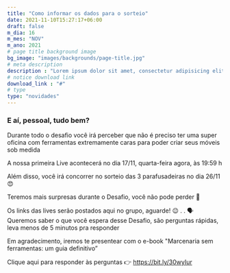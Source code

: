 ```yaml
---
title: "Como informar os dados para o sorteio"
date: 2021-11-10T15:27:17+06:00
draft: false
m_dia: 16
m_mes: "NOV"
m_ano: 2021
# page title background image
bg_image: "images/backgrounds/page-title.jpg"
# meta description
description : "Lorem ipsum dolor sit amet, consectetur adipisicing elit, sed do eiusmod tempor incididunt ut labore. dolore magna aliqua. Ut enim ad minim veniam, quis nostrud."
# notice download link
download_link : "#"
# type
type: "novidades"
---
```



### E aí, pessoal, tudo bem?

Durante todo o desafio você irá perceber que não é preciso ter uma super oficina com ferramentas extremamente caras para poder criar seus móveis sob medida

A nossa primeira Live acontecerá no dia 17/11, quarta-feira agora,
às 19:59 h

Além disso, você irá concorrer no sorteio das 3 parafusadeiras no dia 26/11 😍

Teremos mais surpresas durante o Desafio, você não pode perder 🎁

Os links das lives serão postados aqui no grupo, aguarde! 😉
.
.
🗣️ Queremos saber o que você espera desse Desafio, são perguntas rápidas, leva menos de 5 minutos pra responder

Em agradecimento, iremos te presentear com o e-book "Marcenaria sem ferramentas: um guia definitivo”

Clique aqui para  responder às perguntas 👉 <https://bit.ly/30wyIur>
